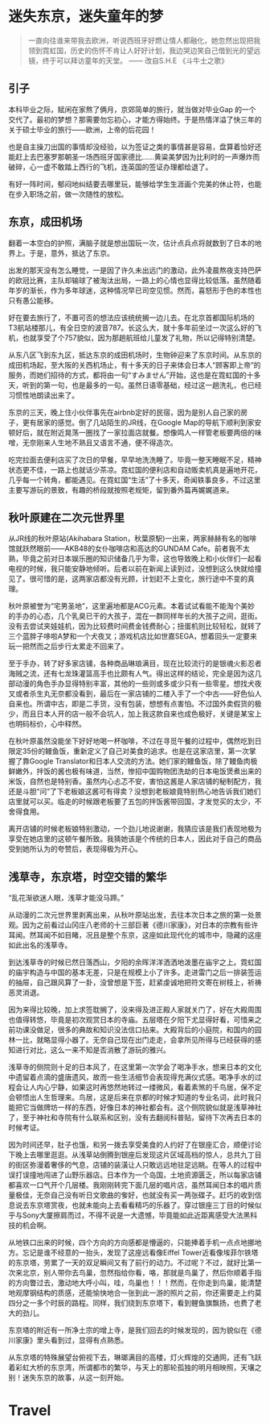 # 迷失东京，迷失童年的梦

> 一直向往谁来带我去欧洲，听说西班牙好燃让情人都融化，她忽然出现把我领到霓虹国，历史的伤怀不肯让人好好计划，我边哭边笑自己借到光的望远镜，终于可以拜访童年的天堂。                                             —— 改自S.H.E 《斗牛士之歌》  

## 引子
本科毕业之际，赋闲在家熬了俩月，京郊简单的旅行，就当做对毕业Gap 的一个交代了。最初的梦想？那需要勿忘初心，才能方得始终。于是热情洋溢了快三年的关于硕士毕业的旅行——欧洲，上帝的后花园！

也是自主操刀出国的事情却没经验，以为签证之类的事情甚是容易，盘算着恰好还能赶上去巴塞罗那朝圣一场西班牙国家德比……黄粱美梦因为比利时的一声爆炸而破碎，心一虚不敢踏上西行的飞机，连英国的签证办理都给退了。

有好一阵时间，郁闷地纠结要去哪里玩，能够给学生生涯画个完美的休止符，也能在步入职场之前，做一次随性的放松。

## 东京，成田机场
翻着一本空白的护照，满脑子就是想出国玩一次，估计点兵点将就数到了日本的地界上。于是，意外，抵达了东京。

出发的那天没有怎么睡觉，一是因了许久未出远门的激动，此外凌晨熬夜支持巴萨的欧冠比赛，主队却输球了被淘汰出局，一路上的心情也显得比较低落。虽然随着年岁的渐长，作为多年球迷，这种情况早已司空见惯。然而，喜怒形于色的本性也只有愚公能移。

好在要去旅行了，不置可否的想法应该统统搁一边儿去。在北京首都国际机场的T3航站楼那儿，有全日空的波音787。长这么大，就十多年前坐过一次这么好的飞机，也就享受了个757貌似，因为那趟航班给儿童发了礼物，所以记得特别清楚。

从东八区飞到东九区，抵达东京的成田机场时，生物钟迎来了东京时间。从东京的成田机场起，至大阪的关西机场止，有十多天的日子来体会日本人“顾客即上帝”的服务，而她们招待的方式，都将由一句“すみません”开始，这也是在霓虹国的十多天，听到的第一句，也是最多的一句。虽然日语零基础，经过这一趟洗礼，也已经习惯性地朗读出来了。

东京的三天，晚上住小伙伴事先在airbnb定好的民宿，因为是别人自己家的房子，更有居家的感觉。倒了几站陌生的JR线，在Google Map的导航下顺利到家安顿好后，就在附近晃荡一圈找了一家拉面店就餐。想像鸣人一样管老板要两倍的味噌，无奈刚来人生地不熟且又语言不通，便不得造次。

吃完拉面去便利店买了次日的早餐，早早地洗洗睡了。毕竟一整天睡眠不足，精神状态更不佳，一路上也就话少茶凉。霓虹国的便利店和自动贩卖机真是遍地开花，几乎每一个转角，都能遇见。在霓虹国“生活”了十多天，奇闻轶事良多，不过这里主要写游玩的景致，有趣的桥段就按照老规矩，留到番外篇再娓娓道来。

## 秋叶原建在二次元世界里
从JR线的秋叶原站(Akihabara Station，秋葉原駅)一出来，两家赫赫有名的咖啡馆就跃然眼前——AKB48的女仆咖啡店和高达的GUNDAM Cafe。前者我不太熟，毕竟之前对日本娱乐圈的知识储备几乎为零，这也导致晚上和小伙伴们一起看电视的时候，我只能安静地倾听。后者以前在新闻上读到过，没想到这么快就给撞见了。很可惜的是，这两家店都没有光顾，计划赶不上变化，旅行途中不变的真理。

秋叶原被誉为“宅男圣地”，这里遍地都是ACG元素。本着试试看能不能淘个美妙的手办的心态，几个乳臭已干的大孩子，混在一群同样年长的大孩子之间，逛街。没有去尝试夹娃娃机，因为比较费时间费金钱费耐心；扭蛋机则比较轻松，就转了三个蓝胖子哆啦A梦和一个犬夜叉；游戏机店比如世嘉SEGA，想着回头一定要来玩一把然而之后步行太累走不回来了。

至于手办，转了好多家店铺，各种商品琳琅满目，现在比较流行的是银魂火影忍者海贼之流，还有七龙珠灌篮高手也比颇有人气。得出这样的结论，完全是因为这几部动漫的角色手办显得特别丰富，其他的一些则或多或少只有一些零星。想找犬夜叉或者杀生丸无奈都没看到，最后在一家店铺的二楼入手了一个中古——好色仙人自来也。所谓中古，即是二手货，没有包装，想想有点害怕。不过国外卖假货的极少，而且日本人开的店一般不会坑人，加上我这款自来也成色极好，关键是某宝上也明码标价，心中释然。

在秋叶原虽然没能坐下好好地喝一杯咖啡，不过在寻觅午餐的过程中，偶然吃到日限定35份的鳗鱼饭，重新定义了自己对美食的追求。也是在这家店里，第一次掌握了靠Google Translator和日本人交流的方法。她们家的鳗鱼饭，除了鳗鱼肉极鲜嫩外，拌饭的酱也极有味道，当然，惨招中国购物团洗劫的日本电饭煲煮出来的米饭，自然也是特别香。虽然内心忐忑不安，害怕这酱是人家店铺的秘制配方，我还是斗胆“问”了下老板娘这酱可有得卖？没想到老板娘竟特别热心地告诉我们她们店里就可以买。临走的时候跟老板要了五包的拌饭酱带回国，才发觉买的太少，不舍得食用。

离开店铺的时候老板娘特别激动，一个劲儿地说谢谢，我猜应该是我们表现地极为享受在她店里的这顿午餐所致。我猜她该是个传统的日本人，因此对于自己的商品受到她所认为的夸赞后，表现得极为开心。

## 浅草寺，东京塔，时空交错的繁华

“乱花渐欲迷人眼，浅草才能没马蹄。”

从动漫的二次元世界里剥离出来，从秋叶原站出发，去往本次日本之旅的第一处景观。因为之前看过山冈庄八老师的十三部巨著《德川家康》，对日本的宗教有些许耳闻。然耳闻不如目睹，况且是整个东京，这座如此现代化的城市中，隐藏的这座如此出名的浅草寺。

到达浅草寺的时候已然日落西山，夕阳的余晖洋洋洒洒地泼墨在庙宇之上。霓虹国的庙宇构造与中国的基本无差，只是在规模上小了许多。走进雷门之后一排装签运的抽屉，自己跟风算了一卦，没曾想是下签，赶紧虔诚地把符文寄在树枝上，祈祷恶灵消退。

因为来得比较晚，加上求签耽搁了，没来得及进正殿人家就关门了，好在大殿周围也值得转悠，毕竟是初次观赏日本的寺庙。五层塔在夕阳下尤显得好看，可惜来之前功课没做足，很多的典故和知识没法信口拈来。大殿背后的小庭院，和国内的园林一比，就略显得小器了。无奈自己现在出门走走，会拿所见所得与已经获得的感知进行对比，这么一来不知是否消散了游玩的雅兴。

浅草寺的侧院则十足的日本风了，在这里第一次学会了喝净手水，想来日本的文化中遗留着点滴的盛唐遗风，故而一些生活细节会表现得充满仪式感。喝净手水的过程会让人内心宁静，如果这时再悠然地转过一缕微风，看着素煞的千鸟居，保不定会顿悟出人生哲理来。鸟居，这是后来在京都的时候才知道的专业名词，此时我只能把它当做牌坊一样的东西，好像日本的神社都会有。这个侧院貌似就是浅草神社了，至于神社和寺院有什么联系和区别，没有去翻阅科普贴，留待下次再去日本的时候考证。

因为时间还早，肚子也饿，和另一拨去享受美食的人约好了在银座汇合，顺便讨论下晚上去哪里逛逛。从浅草站倒腾到银座后发现这片区域高档的惊人，总共九丁目的街区弥漫着奢侈的气息，店铺的装潢让人只敢远远地驻足远眺。在等人的过程中误打误撞地闯进了山野乐器店。日本作为一个岛国，土地资源匮乏，所以每家店铺都喜欢一口气开个几层楼。我刚刚转完下面几层的唱片店，虽然耳闻日本的唱片质量极佳，无奈自己没有听日文歌曲的奓好，也就没有买一两张碟子。赶巧的收到信息说去东京塔赏夜，也就未能向上去看看精巧的乐器了。穿过银座三丁目的时候似乎与Sony大厦擦肩而过，不得不说是一大遗憾，毕竟能如此近距离感受大法黑科技的机会啊。

从地铁口出来的时候，四个方向的方向感都是懵逼的，只能捧着手机一点点地挪地方。忘记是谁不经意的一抬头，发现了这座远看像Eiffel Tower近看像埃菲尔铁塔的东京塔，劳累了一天的双足瞬间又有了前行的动力。不过呢？不过，就好比第一次来北京，别人带你去鸟巢，忽然指给你看，咯，那就是鸟巢了，然后你顺着手指的方向瞥过去，激动地大呼小叫，哇，鸟巢也！！！然而，在你走到鸟巢，能清楚地观摩钢结构的质感，还能愉快地合一张到此一游的照片之前，你还需要走上约莫四分之一多个时辰的路程。同样，我们绕到东京塔下，看到鲤鱼旗飘扬，也费了老大的劲儿。

东京塔的附近有一所净土宗的增上寺，是我们回去的时候发现的，因为貌似在《德川家康》里头看到过，显得有点熟悉。

从东京塔的特殊展望台俯视下去，琳瑯满目的高楼，灯火辉煌的交通网，还有飞跃着彩虹大桥的东京湾，所谓都市的繁华，与天上的那轮孤独的明月相映照，天壤之别！迷失东京的故事，从这一刻开始。


# Travel